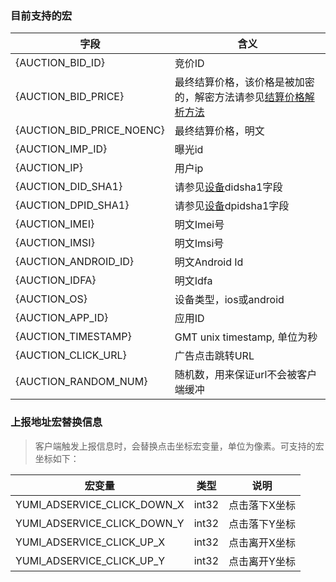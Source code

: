 ### 目前支持的宏

|            字段           |                                         含义                                         |
| ------------------------- | ------------------------------------------------------------------------------------ |
| {AUCTION_BID_ID}          | 竞价ID                                                                               |
| {AUCTION_BID_PRICE}       | 最终结算价格，该价格是被加密的，解密方法请参见[结算价格解析方法](#BID_PRICE_DECRYPT) |
| {AUCTION_BID_PRICE_NOENC} | 最终结算价格，明文                                                                   |
| {AUCTION_IMP_ID}          | 曝光id                                                                               |
| {AUCTION_IP}              | 用户ip                                                                               |
| {AUCTION_DID_SHA1}        | 请参见[设备](#)didsha1字段                                                           |
| {AUCTION_DPID_SHA1}       | 请参见[设备](#)dpidsha1字段                                                          |
| {AUCTION_IMEI}            | 明文Imei号                                                                           |
| {AUCTION_IMSI}            | 明文Imsi号                                                                           |
| {AUCTION_ANDROID_ID}      | 明文Android Id                                                                       |
| {AUCTION_IDFA}            | 明文Idfa                                                                             |
| {AUCTION_OS}              | 设备类型，ios或android                                                               |
| {AUCTION_APP_ID}          | 应用ID                                                                               |
| {AUCTION_TIMESTAMP}       | GMT unix timestamp, 单位为秒                                                         |
| {AUCTION_CLICK_URL}       | 广告点击跳转URL                                                                      |
| {AUCTION_RANDOM_NUM}      | 随机数，用来保证url不会被客户端缓冲                                                  |


### 上报地址宏替换信息

> 客户端触发上报信息时，会替换点击坐标宏变量，单位为像素。可支持的宏坐标如下：

|           宏变量            |  类型 |      说明     |
| --------------------------- | ----- | ------------- |
| YUMI_ADSERVICE_CLICK_DOWN_X | int32 | 点击落下X坐标 |
| YUMI_ADSERVICE_CLICK_DOWN_Y | int32 | 点击落下Y坐标 |
| YUMI_ADSERVICE_CLICK_UP_X   | int32 | 点击离开X坐标 |
| YUMI_ADSERVICE_CLICK_UP_Y   | int32 | 点击离开Y坐标 |

